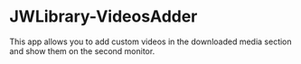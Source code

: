 # JWLibrary-VideosAdder
This app allows you to add custom videos in the downloaded media section and show them on the second monitor.
